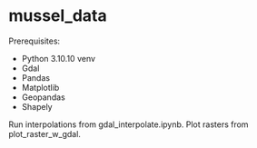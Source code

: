 # mussel_data

Prerequisites:
- Python 3.10.10 venv
- Gdal
- Pandas
- Matplotlib
- Geopandas
- Shapely

Run interpolations from gdal_interpolate.ipynb.
Plot rasters from plot_raster_w_gdal.
